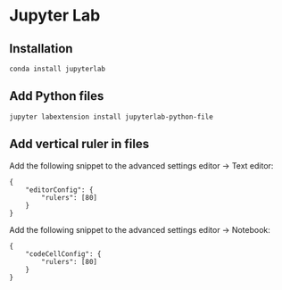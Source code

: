 # Jupyter Lab

## Installation

```
conda install jupyterlab
```

## Add Python files

```
jupyter labextension install jupyterlab-python-file
```

## Add vertical ruler in files

Add the following snippet to the advanced settings editor -> Text editor:

```
{
    "editorConfig": {
        "rulers": [80]
    }
}
```

Add the following snippet to the advanced settings editor -> Notebook:

```
{
    "codeCellConfig": {
        "rulers": [80]
    }
}
```
